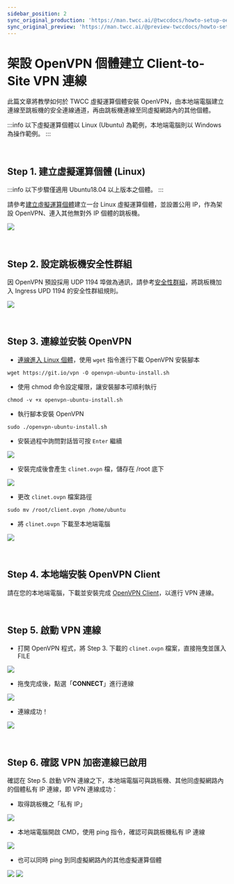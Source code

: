 ```yaml
---
sidebar_position: 2
sync_original_production: 'https://man.twcc.ai/@twccdocs/howto-setup-oepnvpn-client-to-site-vpn-zh' 
sync_original_preview: 'https://man.twcc.ai/@preview-twccdocs/howto-setup-oepnvpn-client-to-site-vpn-zh' 
---
```


# 架設 OpenVPN 個體建立 Client-to-Site VPN 連線

此篇文章將教學如何於 TWCC 虛擬運算個體安裝 OpenVPN，由本地端電腦建立連線至跳板機的安全連線通道，再由跳板機連線至同虛擬網路內的其他個體。

:::info
以下虛擬運算個體以 Linux (Ubuntu) 為範例，本地端電腦則以 Windows 為操作範例。
:::

<br/>

## Step 1. 建立虛擬運算個體 (Linux)

:::info
以下步驟僅適用 Ubuntu18.04 以上版本之個體。
:::


請參考[建立虛擬運算個體](https://man.twcc.ai/@twccdocs/guide-vcs-create-zh)建立一台 Linux 虛擬運算個體，並設置公用 IP，作為架設 OpenVPN、連入其他無對外 IP 個體的跳板機。

![](https://cos.twcc.ai/SYS-MANUAL/uploads/upload_033ddd3ab83dd2de73d4667e9ab0eacd.png)

<br/>


## Step 2. 設定跳板機安全性群組
因 OpenVPN 預設採用 UDP 1194 埠做為通訊，請參考[安全性群組](https://man.twcc.ai/@twccdocs/guide-vcs-sg-zh)，將跳板機加入 Ingress UPD 1194 的安全性群組規則。

![](https://cos.twcc.ai/SYS-MANUAL/uploads/upload_ed4e22e5d80b604ee707fc22eb00df90.png)

<br/>


## Step 3. 連線並安裝 OpenVPN

- [連線進入 Linux 個體](https://man.twcc.ai/@twccdocs/vcs-guide-connect-to-linux-from-windows-zh)，使用 `wget` 指令進行下載 OpenVPN 安裝腳本

```
wget https://git.io/vpn -O openvpn-ubuntu-install.sh
```

- 使用 chmod 命令設定權限，讓安裝腳本可順利執行

```
chmod -v +x openvpn-ubuntu-install.sh
```


- 執行腳本安裝 OpenVPN

```
sudo ./openvpn-ubuntu-install.sh
```

- 安裝過程中詢問對話皆可按 `Enter` 繼續

![](https://cos.twcc.ai/SYS-MANUAL/uploads/upload_bcc0348c5c83b00ae5a67cb3b46c2bd9.png)


- 安裝完成後會產生 `clinet.ovpn` 檔，儲存在 /root 底下

![](https://cos.twcc.ai/SYS-MANUAL/uploads/upload_35093692a150b6b37b2b59ddf9082503.png)


- 更改 `clinet.ovpn` 檔案路徑

```
sudo mv /root/client.ovpn /home/ubuntu
```


- 將 `clinet.ovpn` 下載至本地端電腦

![](https://i.imgur.com/8OqGSOr.png)

<br/>


## Step 4. 本地端安裝 OpenVPN Client

請在您的本地端電腦，下載並安裝完成 [OpenVPN Client](https://openvpn.net/vpn-client/)，以進行 VPN 連線。

<br/>


## Step 5. 啟動 VPN 連線

- 打開 OpenVPN 程式，將 Step 3. 下載的 `clinet.ovpn` 檔案，直接拖曳並匯入 FILE

![](https://cos.twcc.ai/SYS-MANUAL/uploads/upload_0052af78144363408630ea8ee7dd96f8.png)

- 拖曳完成後，點選「**CONNECT**」進行連線

![](https://i.imgur.com/uZD9gD1.png)


- 連線成功！

![](https://i.imgur.com/eec3eJT.png)

<br/>


## Step 6. 確認 VPN 加密連線已啟用

確認在 Step 5. 啟動 VPN 連線之下，本地端電腦可與跳板機、其他同虛擬網路內的個體私有 IP 連線，即 VPN 連線成功：

- 取得跳板機之「私有 IP」

![](https://cos.twcc.ai/SYS-MANUAL/uploads/upload_9516eae28be233d2a2e32f4b9a11c0cc.png)


- 本地端電腦開啟 CMD，使用 ping 指令，確認可與跳板機私有 IP 連線

![](https://cos.twcc.ai/SYS-MANUAL/uploads/upload_1ac71acfda06dcfd2ab139742284e280.png)

- 也可以同時 ping 到同虛擬網路內的其他虛擬運算個體

![](https://cos.twcc.ai/SYS-MANUAL/uploads/upload_309e93a516dbce476590ff44dd9568cb.png)
![](https://cos.twcc.ai/SYS-MANUAL/uploads/upload_aa4f7abd06e48bbcf008b1e06c648eac.png)